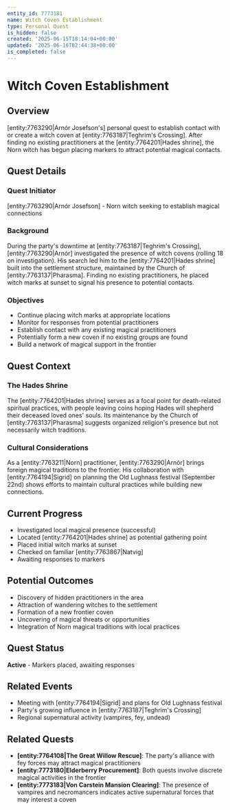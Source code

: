```yaml
---
entity_id: 7773181
name: Witch Coven Establishment
type: Personal Quest
is_hidden: false
created: '2025-06-15T18:14:04+00:00'
updated: '2025-06-16T02:44:38+00:00'
is_completed: false
---
```


# Witch Coven Establishment

## Overview

[entity:7763290|Arnór Josefson's] personal quest to establish contact with or create a witch coven at [entity:7763187|Teghrim's Crossing]. After finding no existing practitioners at the [entity:7764201|Hades shrine], the Norn witch has begun placing markers to attract potential magical contacts.

## Quest Details

### Quest Initiator

[entity:7763290|Arnór Josefson] - Norn witch seeking to establish magical connections

### Background

During the party's downtime at [entity:7763187|Teghrim's Crossing], [entity:7763290|Arnór] investigated the presence of witch covens (rolling 18 on investigation). His search led him to the [entity:7764201|Hades shrine] built into the settlement structure, maintained by the Church of [entity:7763137|Pharasma]. Finding no existing practitioners, he placed witch marks at sunset to signal his presence to potential contacts.

### Objectives

- Continue placing witch marks at appropriate locations
- Monitor for responses from potential practitioners
- Establish contact with any existing magical practitioners
- Potentially form a new coven if no existing groups are found
- Build a network of magical support in the frontier

## Quest Context

### The Hades Shrine

The [entity:7764201|Hades shrine] serves as a focal point for death-related spiritual practices, with people leaving coins hoping Hades will shepherd their deceased loved ones' souls. Its maintenance by the Church of [entity:7763137|Pharasma] suggests organized religion's presence but not necessarily witch traditions.

### Cultural Considerations

As a [entity:7763211|Norn] practitioner, [entity:7763290|Arnór] brings foreign magical traditions to the frontier. His collaboration with [entity:7764194|Sigrid] on planning the Old Lughnass festival (September 22nd) shows efforts to maintain cultural practices while building new connections.

## Current Progress

- Investigated local magical presence (successful)
- Located [entity:7764201|Hades shrine] as potential gathering point
- Placed initial witch marks at sunset
- Checked on familiar [entity:7763867|Natvig]
- Awaiting responses to markers

## Potential Outcomes

- Discovery of hidden practitioners in the area
- Attraction of wandering witches to the settlement
- Formation of a new frontier coven
- Uncovering of magical threats or opportunities
- Integration of Norn magical traditions with local practices

## Quest Status

**Active** - Markers placed, awaiting responses

## Related Events

- Meeting with [entity:7764194|Sigrid] and plans for Old Lughnass festival
- Party's growing influence in [entity:7763187|Teghrim's Crossing]
- Regional supernatural activity (vampires, fey, undead)

## Related Quests

- **[entity:7764108|The Great Willow Rescue]**: The party's alliance with fey forces may attract magical practitioners
- **[entity:7773180|Elderberry Procurement]**: Both quests involve discrete magical activities in the frontier
- **[entity:7773183|Von Carstein Mansion Clearing]**: The presence of vampires and necromancers indicates active supernatural forces that may interest a coven